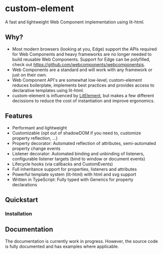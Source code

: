 # custom-element
A fast and lightweight Web Component implementation using lit-html.

## Why?
* Most modern browsers (looking at you, Edge) support the APIs required for Web Components and heavy frameworks are no longer needed to build reusable Web Components. Support for Edge can be polyfilled, check out https://github.com/webcomponents/webcomponentsjs.
* Web Components are a standard and will work with any framework or just on their own.
* Web Component API's are somewhat low-level; custom-element reduces boilerplate, implements best practices and provides access to declarative templates using lit-html.
* custom-element is influenced by [LitElement](https://lit-element.polymer-project.org/), but makes a few different decissions to reduce the cost of instantiation and improve ergonomics. 

[//]: # (Use with injector and module for framework-like experience)

## Features
* Performant and lightweight
* Customizable (opt out of shadowDOM if you need to, customize property reflection, ...)
* Property decorator: Automated reflection of attributes, semi-automated property change events
* Listener decorator: Automated binding and unbinding of listeners, configurable listener targets (bind to window or document events)
* Lifecycle hooks (via callbacks and CustomEvents)
* Full inheritance support for properties, listeners and attributes
* Powerful template system (lit-html) with html and svg support
* Written in TypeScript: Fully typed with Generics for property declarations

## Quickstart
### Installation

## Documentation
The documentation is currently work in progress. However, the source code is fully documented and has examples where applicable.
